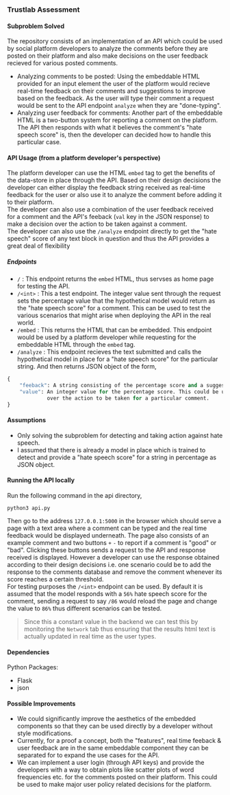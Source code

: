 ### Trustlab Assessment

#### Subproblem Solved
The repository consists of an implementation of an API which could be used by social platform developers to analyze the comments before they are posted on their platform and also make decisions on the user feedback recieved for various posted comments.
- Analyzing comments to be posted: Using the embeddable HTML provided for an input element the user of the platform would recieve real-time feedback on their comments and suggestions to improve based on the feedback. As the user will type their comment a request would be sent to the API endpoint `analyze` when they are "done-typing".
- Analyzing user feedback for comments: Another part of the embeddable HTML is a two-button system for reporting a comment on the platform. The API then responds with what it believes the comment's "hate speech score" is, then the developer can decided how to handle this particular case.

#### API Usage (from a platform developer's perspective)
The platform developer can use the HTML `embed` tag to get the benefits of the data-store in place through the API. Based on their design decisions the developer can either display the feedback string received as real-time feedback for the user or also use it to analyze the comment before adding it to their platform.  
The developer can also use a combination of the user feedback received for a comment and the API's feeback (`val` key in the JSON response) to make a decision over the action to be taken against a comment.  
The developer can also use the `/analyze` endpoint directly to get the "hate speech" score of any text block in question and thus the API provides a great deal of flexibility

##### Endpoints
- `/` : This endpoint returns the `embed` HTML, thus servses as home page for testing the API.
- `/<int>` : This a test endpoint. The integer value sent through the request sets the percentage value that the hypothetical model would return as the "hate speech score" for a comment. This can be used to test the various scenarios that might arise when deploying the API in the real world.
- `/embed` : This returns the HTML that can be embedded. This endpoint would be used by a platform developer while requesting for the embeddable HTML through the `embed` tag.
- `/analyze` : This endpoint recieves the text submitted and calls the hypothetical model in place for a "hate speech score" for the particular string. And then returns JSON object of the form,

```python
{
    "feeback": A string consisting of the percentage score and a suggestion to edit if neccessary for the user,
    "value": An integer value for the percentage score. This could be used by a developer to make a decision 
             over the action to be taken for a particular comment.
}
```

#### Assumptions
- Only solving the subproblem for detecting and taking action against hate speech.
- I assumed that there is already a model in place which is trained to detect and provide a "hate speech score" for a string in percentage as JSON object.

#### Running the API locally
Run the following command in the api directory,
```
python3 api.py
```
Then go to the address `127.0.0.1:5000` in the browser which should serve a page with a text area where a comment can be typed and the real time feedback would be displayed underneath. The page also consists of an example comment and two buttons `+` `-` to report if a comment is "good" or "bad". Clicking these buttons sends a request to the API and response received is displayed. However a developer can use the response obtained according to their design decisions i.e. one scenario could be to add the response to the comments database and remove the comment whenever its score reaches a certain threshold.  
For testing purposes the `/<int>` endpoint can be used. By default it is assumed that the model responds with a `56%` hate speech score for the comment, sending a request to say `/86` would reload the page and change the value to `86%` thus different scenarios can be tested.  
> Since this a constant value in the backend we can test this by monitoring the `Network` tab thus ensuring that the results html text is actually updated in real time as the user types.

#### Dependencies
Python Packages: 
- Flask
- json

#### Possible Improvements
- We could significantly improve the aesthetics of the embedded components so that they can be used directly by a developer without style modifications.
- Currently, for a proof a concept, both the "features", real time feeback & user feedback are in the same embeddable component they can be separated for to expand the use cases for the API.
- We can implement a user login (through API keys) and provide the developers with a way to obtain plots like scatter plots of word frequencies etc. for the comments posted on their platform. This could be used to make major user policy related decisions for the platform.

